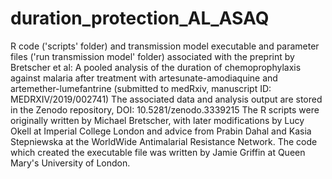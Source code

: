 # duration_protection_AL_ASAQ
R code ('scripts' folder) and transmission model executable and parameter files ('run transmission model' folder) associated with the preprint by Bretscher et al: A pooled analysis of the duration of chemoprophylaxis against malaria after treatment with artesunate-amodiaquine and artemether-lumefantrine (submitted to medRxiv, manuscript ID: MEDRXIV/2019/002741)
The associated data and analysis output are stored in the Zenodo repository, DOI: 10.5281/zenodo.3339215
The R scripts were originally written by Michael Bretscher, with later modifications by Lucy Okell at Imperial College London and advice from Prabin Dahal and Kasia Stepniewska at the WorldWide Antimalarial Resistance Network.
The code which created the executable file was written by Jamie Griffin at Queen Mary's University of London.

